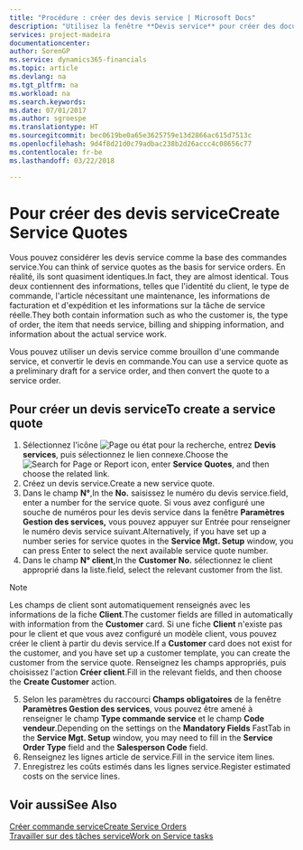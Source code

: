 ```yaml
---
title: "Procédure : créer des devis service | Microsoft Docs"
description: "Utilisez la fenêtre **Devis service** pour créer des documents dans lesquels vous saisissez des informations sur un service, tel que réparation et maintenance, pour des articles de service à la demande du client. Vous pouvez utiliser un devis service comme brouillon d'une commande service, et convertir le devis en commande."
services: project-madeira
documentationcenter: 
author: SorenGP
ms.service: dynamics365-financials
ms.topic: article
ms.devlang: na
ms.tgt_pltfrm: na
ms.workload: na
ms.search.keywords: 
ms.date: 07/01/2017
ms.author: sgroespe
ms.translationtype: HT
ms.sourcegitcommit: bec0619be0a65e3625759e13d2866ac615d7513c
ms.openlocfilehash: 9d4f8d21d0c79adbac238b2d26accc4c08656c77
ms.contentlocale: fr-be
ms.lasthandoff: 03/22/2018

---
```

# <a name="create-service-quotes"></a><span data-ttu-id="65f3c-104">Pour créer des devis service</span><span class="sxs-lookup"><span data-stu-id="65f3c-104">Create Service Quotes</span></span>
<span data-ttu-id="65f3c-105">Vous pouvez considérer les devis service comme la base des commandes service.</span><span class="sxs-lookup"><span data-stu-id="65f3c-105">You can think of service quotes as the basis for service orders.</span></span> <span data-ttu-id="65f3c-106">En réalité, ils sont quasiment identiques.</span><span class="sxs-lookup"><span data-stu-id="65f3c-106">In fact, they are almost identical.</span></span> <span data-ttu-id="65f3c-107">Tous deux contiennent des informations, telles que l'identité du client, le type de commande, l'article nécessitant une maintenance, les informations de facturation et d'expédition et les informations sur la tâche de service réelle.</span><span class="sxs-lookup"><span data-stu-id="65f3c-107">They both contain information such as who the customer is, the type of order, the item that needs service, billing and shipping information, and information about the actual service work.</span></span>
 
<span data-ttu-id="65f3c-108">Vous pouvez utiliser un devis service comme brouillon d'une commande service, et convertir le devis en commande.</span><span class="sxs-lookup"><span data-stu-id="65f3c-108">You can use a service quote as a preliminary draft for a service order, and then convert the quote to a service order.</span></span>  
  
## <a name="to-create-a-service-quote"></a><span data-ttu-id="65f3c-109">Pour créer un devis service</span><span class="sxs-lookup"><span data-stu-id="65f3c-109">To create a service quote</span></span>  
1. <span data-ttu-id="65f3c-110">Sélectionnez l'icône ![Page ou état pour la recherche](media/ui-search/search_small.png "Page ou état pour la recherche"), entrez **Devis services**, puis sélectionnez le lien connexe.</span><span class="sxs-lookup"><span data-stu-id="65f3c-110">Choose the ![Search for Page or Report](media/ui-search/search_small.png "Search for Page or Report icon") icon, enter **Service Quotes**, and then choose the related link.</span></span>  
2. <span data-ttu-id="65f3c-111">Créez un devis service.</span><span class="sxs-lookup"><span data-stu-id="65f3c-111">Create a new service quote.</span></span>  
3. <span data-ttu-id="65f3c-112">Dans le champ **N°**,</span><span class="sxs-lookup"><span data-stu-id="65f3c-112">In the **No.**</span></span> <span data-ttu-id="65f3c-113">saisissez le numéro du devis service.</span><span class="sxs-lookup"><span data-stu-id="65f3c-113">field, enter a number for the service quote.</span></span> <span data-ttu-id="65f3c-114">Si vous avez configuré une souche de numéros pour les devis service dans la fenêtre **Paramètres Gestion des services,** vous pouvez appuyer sur Entrée pour renseigner le numéro devis service suivant.</span><span class="sxs-lookup"><span data-stu-id="65f3c-114">Alternatively, if you have set up a number series for service quotes in the **Service Mgt. Setup** window, you can press Enter to select the next available service quote number.</span></span>  
4. <span data-ttu-id="65f3c-115">Dans le champ **N° client**,</span><span class="sxs-lookup"><span data-stu-id="65f3c-115">In the **Customer No.**</span></span>  <span data-ttu-id="65f3c-116">sélectionnez le client approprié dans la liste.</span><span class="sxs-lookup"><span data-stu-id="65f3c-116">field, select the relevant customer from the list.</span></span>  

  > [!Note]  
  >  <span data-ttu-id="65f3c-117">Les champs de client sont automatiquement renseignés avec les informations de la fiche **Client**.</span><span class="sxs-lookup"><span data-stu-id="65f3c-117">The customer fields are filled in automatically with information from the **Customer** card.</span></span> <span data-ttu-id="65f3c-118">Si une fiche **Client** n'existe pas pour le client et que vous avez configuré un modèle client, vous pouvez créer le client à partir du devis service.</span><span class="sxs-lookup"><span data-stu-id="65f3c-118">If a **Customer** card does not exist for the customer, and you have set up a customer template, you can create the customer from the service quote.</span></span> <span data-ttu-id="65f3c-119">Renseignez les champs appropriés, puis choisissez l'action **Créer client**.</span><span class="sxs-lookup"><span data-stu-id="65f3c-119">Fill in the relevant fields, and then choose the **Create Customer** action.</span></span>  
  
5. <span data-ttu-id="65f3c-120">Selon les paramètres du raccourci **Champs obligatoires** de la fenêtre **Paramètres Gestion des services**, vous pouvez être amené à renseigner le champ **Type commande service** et le champ **Code vendeur**.</span><span class="sxs-lookup"><span data-stu-id="65f3c-120">Depending on the settings on the **Mandatory Fields** FastTab in the **Service Mgt. Setup** window, you may need to fill in the **Service Order Type** field and the **Salesperson Code** field.</span></span>  
6. <span data-ttu-id="65f3c-121">Renseignez les lignes article de service.</span><span class="sxs-lookup"><span data-stu-id="65f3c-121">Fill in the service item lines.</span></span>  
7. <span data-ttu-id="65f3c-122">Enregistrez les coûts estimés dans les lignes service.</span><span class="sxs-lookup"><span data-stu-id="65f3c-122">Register estimated costs on the service lines.</span></span>  
  
## <a name="see-also"></a><span data-ttu-id="65f3c-123">Voir aussi</span><span class="sxs-lookup"><span data-stu-id="65f3c-123">See Also</span></span>  
[<span data-ttu-id="65f3c-124">Créer commande service</span><span class="sxs-lookup"><span data-stu-id="65f3c-124">Create Service Orders</span></span>](service-how-to-create-service-orders.md)  
[<span data-ttu-id="65f3c-125">Travailler sur des tâches service</span><span class="sxs-lookup"><span data-stu-id="65f3c-125">Work on Service tasks</span></span>](service-how-to-work-on-service-tasks.md)  

 
